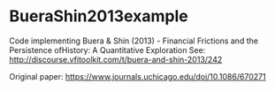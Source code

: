 # BueraShin2013example
Code implementing Buera &amp; Shin (2013) - Financial Frictions and the Persistence ofHistory: A Quantitative Exploration
See: http://discourse.vfitoolkit.com/t/buera-and-shin-2013/242

Original paper: https://www.journals.uchicago.edu/doi/10.1086/670271
